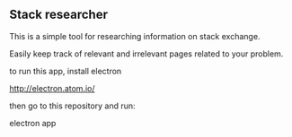 Stack researcher
----------------------

This is a simple tool for researching information on stack exchange.

Easily keep track of relevant and irrelevant pages related to your problem.


to run this app, install electron

http://electron.atom.io/

then go to this repository and run:

electron app